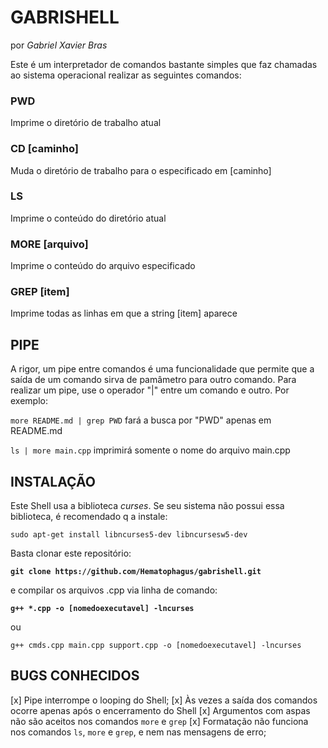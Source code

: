 # **GABRISHELL**

por *Gabriel Xavier Bras*

Este é um interpretador de comandos bastante simples que faz chamadas ao sistema operacional realizar as seguintes comandos:

### PWD
Imprime o diretório de trabalho atual

### CD [caminho]
Muda o diretório de trabalho para o especificado em [caminho]

### LS
Imprime o conteúdo do diretório atual

### MORE [arquivo]
Imprime o conteúdo do arquivo especificado

### GREP [item]
Imprime todas as linhas em que a string [item] aparece

## PIPE
A rigor, um pipe entre comandos é uma funcionalidade que permite que a saída de um comando sirva de pamâmetro para outro comando. Para realizar um pipe, use o operador "|" entre um comando e outro.
Por  exemplo:

```more README.md | grep PWD``` 
fará a busca por "PWD" apenas em README.md

```ls | more main.cpp``` 
imprimirá somente o nome do arquivo main.cpp

## INSTALAÇÃO
Este Shell usa a biblioteca *curses*. Se seu sistema não possui essa biblioteca, é recomendado q a instale:


```sudo apt-get install libncurses5-dev libncursesw5-dev```

Basta clonar este repositório:

**```git clone https://github.com/Hematophagus/gabrishell.git```**

e compilar os arquivos .cpp via linha de comando:

**```g++ *.cpp -o [nomedoexecutavel] -lncurses```**

ou

```g++ cmds.cpp main.cpp support.cpp -o [nomedoexecutavel] -lncurses```

## BUGS CONHECIDOS
[x] Pipe interrompe o looping do Shell;
[x] Às vezes a saída dos comandos ocorre apenas após o encerramento do Shell
[x] Argumentos com aspas não são aceitos nos comandos ```more``` e ```grep```
[x] Formatação não funciona nos comandos ```ls```, ```more``` e ```grep```, e nem nas mensagens de erro; 







